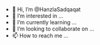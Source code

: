 - 👋 Hi, I’m @HanzlaSadqaqat
- 👀 I’m interested in ...
- 🌱 I’m currently learning ...
- 💞️ I’m looking to collaborate on ...
- 📫 How to reach me ...

<!---
HanzlaSadqaqat/HanzlaSadqaqat is a ✨ special ✨ repository because its `README.md` (this file) appears on your GitHub profile.
You can click the Preview link to take a look at your changes.
--->

